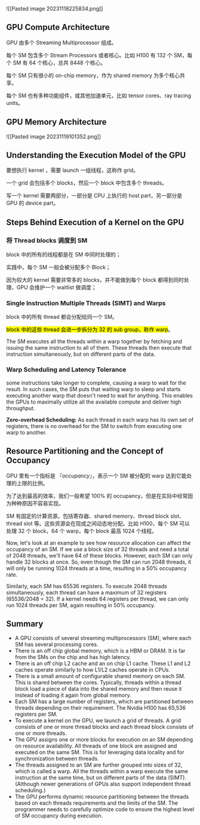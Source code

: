 
![[Pasted image 20231118225834.png]]
## GPU Compute Architecture

GPU 由多个 Streaming Multiprocessor 组成。

每个 SM 包含多个 Stream Processors 或者核心。比如 H100 有 132 个 SM，每个 SM 有 64 个核心，总共 8448 个核心。

每个 SM 只有很小的 on-chip memory，作为 shared memory 为多个核心共享。

每个 SM 也有多种功能组件，或其他加速单元，比如 tensor cores、ray tracing units。

## GPU Memory Architecture

![[Pasted image 20231119101352.png]]

## Understanding the Execution Model of the GPU

要想执行 kernel ，需要 launch 一组线程，这称作 grid。

一个 grid 会包括多个 blocks，然后一个 block 中包含多个 threads。

写一个 kernel 需要两部分，一部分是 CPU 上执行的 host part，另一部分是 GPU 的 device part。

## Steps Behind Execution of a Kernel on the GPU

### 将 Thread blocks 调度到 SM

block 中的所有的线程都是在 SM 中同时处理的；

实践中，每个 SM 一般会被分配多个 Block；

因为较大的 kernel 需要非常多的 blocks，并不能做到每个 block 都得到同时处理，GPU 会维护一个 waitlist 做调度；
### Single Instruction Multiple Threads (SIMT) and Warps

block 中的所有 thread 都会分配给同一个 SM。

<mark>block 中的这些 thread 会进一步拆分为 32 的 sub group，称作 warp</mark>。

The SM executes all the threads within a warp together by fetching and issuing the same instruction to all of them. These threads then execute that instruction simultaneously, but on different parts of the data.

### Warp Scheduling and Latency Tolerance

some instructions take longer to complete, causing a warp to wait for the result. In such cases, the SM puts that waiting warp to sleep and starts executing another warp that doesn't need to wait for anything. This enables the GPUs to maximally utilize all the available compute and deliver high throughput.

**Zero-overhead Scheduling:** As each thread in each warp has its own set of registers, there is no overhead for the SM to switch from executing one warp to another.

## Resource Partitioning and the Concept of Occupancy

GPU 里有一个指标是 『_occupancy_』，表示一个 SM 被分配的 warp 达到它能处理的上限的比例。

为了达到最高的效率，我们一般希望 100% 的 occupancy，但是在实际中经常因为种种原因不容易实现。

SM 有固定的计算资源，包括寄存器、shared memory、thread block slot、thread slot 等。这些资源会在现成之间动态地分配。比如 H100，每个 SM 可以处理 32 个 block，64 个 warp，每个 block 最高 1024 个线程。

Now, let's look at an example to see how resource allocation can affect the occupancy of an SM. If we use a block size of 32 threads and need a total of 2048 threads, we'll have 64 of these blocks. However, each SM can only handle 32 blocks at once. So, even though the SM can run 2048 threads, it will only be running 1024 threads at a time, resulting in a 50% occupancy rate.

Similarly, each SM has 65536 registers. To execute 2048 threads simultaneously, each thread can have a maximum of 32 registers (65536/2048 = 32). If a kernel needs 64 registers per thread, we can only run 1024 threads per SM, again resulting in 50% occupancy.

## Summary

- A GPU consists of several streaming multiprocessors (SM), where each SM has several processing cores.
- There is an off chip global memory, which is a HBM or DRAM. It is far from the SMs on the chip and has high latency.
- There is an off chip L2 cache and an on chip L1 cache. These L1 and L2 caches operate similarly to how L1/L2 caches operate in CPUs.
- There is a small amount of configurable shared memory on each SM. This is shared between the cores. Typically, threads within a thread block load a piece of data into the shared memory and then reuse it instead of loading it again from global memory.
- Each SM has a large number of registers, which are partitioned between threads depending on their requirement. The Nvidia H100 has 65,536 registers per SM.
- To execute a kernel on the GPU, we launch a grid of threads. A grid consists of one or more thread blocks and each thread block consists of one or more threads.
- The GPU assigns one or more blocks for execution on an SM depending on resource availability. All threads of one block are assigned and executed on the same SM. This is for leveraging data locality and for synchronization between threads.
- The threads assigned to an SM are further grouped into sizes of 32, which is called a warp. All the threads within a warp execute the same instruction at the same time, but on different parts of the data (SIMT). (Although newer generations of GPUs also support independent thread scheduling.)
- The GPU performs dynamic resource partitioning between the threads based on each threads requirements and the limits of the SM. The programmer needs to carefully optimize code to ensure the highest level of SM occupancy during execution.

